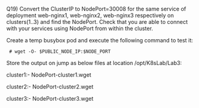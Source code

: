 Q19) Convert the ClusterIP to NodePort=30008 for the same service of deployment web-nginx1, web-nginx2, web-nginx3 respectively on clusters(1..3) and find the NodePort. Check that you are able to connect with your services using NodePort from within the cluster.

Create a temp busybox pod and execute the following command to test it:
	    
     # wget -O- $PUBLIC_NODE_IP:$NODE_PORT	
		
Store the output on jump as below files at location /opt/K8sLab/Lab3:

cluster1:- NodePort-cluster1.wget

cluster2:- NodePort-cluster2.wget 

cluster3:- NodePort-cluster3.wget 	    

